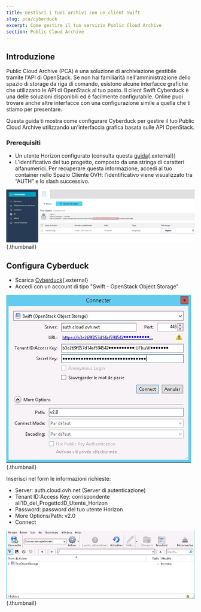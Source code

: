 ```yaml
---
title: Gestisci i tuoi archivi con un client Swift
slug: pca/cyberduck
excerpt: Come gestire il tuo servizio Public Cloud Archive
section: Public Cloud Archive
---
```



## Introduzione
Public Cloud Archive (PCA) è una soluzione di archiviazione gestibile tramite l'API di OpenStack. Se non hai familiarità nell'amministrazione dello spazio di storage da riga di comando, esistono alcune interfacce grafiche che utilizzano le API di OpenStack al tuo posto. Il client Swift Cyberduck è una delle soluzioni disponibili ed è facilmente configurabile. Online puoi trovare anche altre interfacce con una configurazione simile a quella che ti stiamo per presentare.

Questa guida ti mostra come configurare Cyberduck per gestire il tuo Public Cloud Archive utilizzando un'interfaccia grafica basata sulle API OpenStack.


### Prerequisiti
- Un utente Horizon configurato (consulta questa [guida](https://www.ovh.it/g1773.crea_un_utente_per_accedere_a_horizon){.external})
- L'identificativo del tuo progetto, composto da una stringa di caratteri alfanumerici. Per recuperare questa informazione, accedi al tuo container nello Spazio Cliente OVH: l’identificativo viene visualizzato tra “AUTH” e lo slash successivo.


![projet](images/project.png){.thumbnail}


## Configura Cyberduck
- Scarica [Cyberduck](https://cyberduck.io/){.external}
- Accedi con un account di tipo "Swift - OpenStack Object Storage"


![configuration](images/2757.png){.thumbnail}

Inserisci nel form le informazioni richieste:

- Server: auth.cloud.ovh.net (Server di autenticazione)
- Tenant ID:Access Key: corrispondente all’ID_del_Progetto:ID_Utente_Horizon
- Password: password del tuo utente Horizon
- More Options/Path: v2.0
- Connect


![connexion](images/2756.png){.thumbnail}